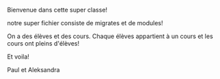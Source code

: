 Bienvenue dans cette super classe!

notre super fichier consiste de migrates et de modules! 

On a des élèves et des cours. Chaque élèves appartient à un cours et les cours ont pleins d'élèves!

Et voila!

Paul et Aleksandra
